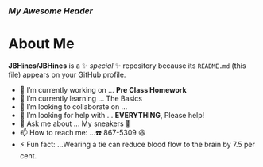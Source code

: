 ### *My Awesome Header*
# About Me


**JBHines/JBHines** is a ✨ _special_ ✨ repository because its `README.md` (this file) appears on your GitHub profile.


- 🔭 I’m currently working on ...  **Pre Class Homework**
- 🌱 I’m currently learning ... The Basics 
- 👯 I’m looking to collaborate on ...
- 🤔 I’m looking for help with ... **EVERYTHING**, Please help!
- 💬 Ask me about ... My sneakers 👟
- 📫 How to reach me: ...☎️ 867-5309 😆
- ⚡ Fun fact: ...Wearing a tie can reduce blood flow to the brain by 7.5 per cent.

